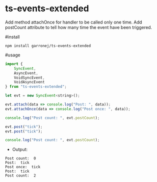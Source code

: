 # ts-events-extended

Add method attachOnce for handler to be called only one time.
Add postCount attribute to tell how many time the event have been triggered.

#install

````shell
npm install garronej/ts-events-extended
````

#usage

````JavaScript
import { 
    SyncEvent, 
    AsyncEvent, 
    VoidSyncEvent, 
    VoidAsyncEvent 
} from "ts-events-extended";

let evt = new SyncEvent<string>();

evt.attach(data => console.log("Post: ", data));
evt.attachOnce(data => console.log("Post once: ", data));

console.log("Post count: ", evt.postCount);

evt.post("tick");
evt.post("tick");

console.log("Post count: ", evt.postCount);

````
* Output:
````shell
Post count:  0
Post:  tick
Post once:  tick
Post:  tick
Post count:  2
````